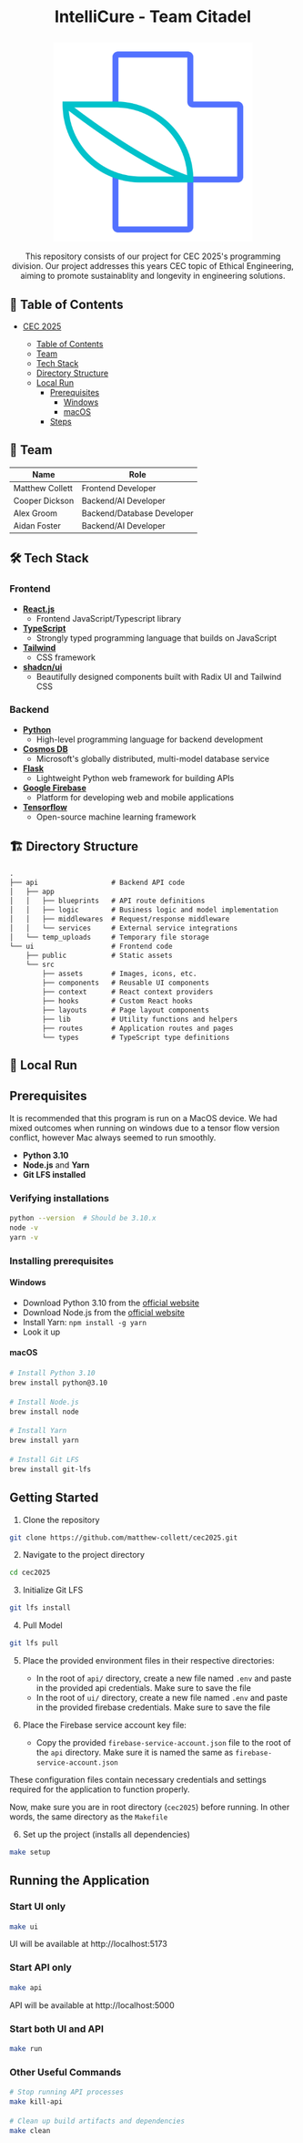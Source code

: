 # <p align="center">IntelliCure - Team Citadel</p>

<p align="center"><img src="ui/src/assets/icon.svg" width="350px"/></p>
<p align="center">This repository consists of our project for CEC 2025's programming division. Our project addresses this years CEC topic of Ethical Engineering, aiming to promote sustainablity and longevity in engineering solutions.</p>

## 🧭 Table of Contents

- [CEC 2025](#cec2025)

  - [Table of Contents](#-table-of-contents)
  - [Team](#-team)
  - [Tech Stack](#-tech-stack)
  - [Directory Structure](#-directory-structure)
  - [Local Run](#-local-run)
    - [Prerequisites](#prerequisites)
      - [Windows](#windows)
      - [macOS](#macos)
    - [Steps](#steps)

## 👥 Team

| Name            | Role                       |
| --------------- | -------------------------- |
| Matthew Collett | Frontend Developer         |
| Cooper Dickson  | Backend/AI Developer       |
| Alex Groom      | Backend/Database Developer |
| Aidan Foster    | Backend/AI Developer       |

## 🛠️ Tech Stack

### Frontend

- [**React.js**](https://react.dev/)
  - Frontend JavaScript/Typescript library
- [**TypeScript**](https://www.typescriptlang.org/)
  - Strongly typed programming language that builds on JavaScript
- [**Tailwind**](https://tailwindcss.com/)
  - CSS framework
- [**shadcn/ui**](https://ui.shadcn.com/)
  - Beautifully designed components built with Radix UI and Tailwind CSS

### Backend

- [**Python**](https://www.python.org/)
  - High-level programming language for backend development
- [**Cosmos DB**](https://azure.microsoft.com/en-us/products/cosmos-db)
  - Microsoft's globally distributed, multi-model database service
- [**Flask**](https://pythonbasics.org/flask-rest-api/)
  - Lightweight Python web framework for building APIs
- [**Google Firebase**](https://firebase.google.com/)
  - Platform for developing web and mobile applications
- [**Tensorflow**](https://www.tensorflow.org/)
  - Open-source machine learning framework

## 🏗️ Directory Structure

```
.
├── api                  # Backend API code
│   ├── app
│   │   ├── blueprints   # API route definitions
│   │   ├── logic        # Business logic and model implementation
│   │   ├── middlewares  # Request/response middleware
│   │   └── services     # External service integrations
│   └── temp_uploads     # Temporary file storage
└── ui                   # Frontend code
    ├── public           # Static assets
    └── src
        ├── assets       # Images, icons, etc.
        ├── components   # Reusable UI components
        ├── context      # React context providers
        ├── hooks        # Custom React hooks
        ├── layouts      # Page layout components
        ├── lib          # Utility functions and helpers
        ├── routes       # Application routes and pages
        └── types        # TypeScript type definitions
```

## 🚀 Local Run

## Prerequisites

It is recommended that this program is run on a MacOS device. We had mixed outcomes when running on windows due to a tensor flow version conflict, however Mac always seemed to run smoothly.

- **Python 3.10**
- **Node.js** and **Yarn**
- **Git LFS installed**

### Verifying installations

```bash
python --version  # Should be 3.10.x
node -v
yarn -v
```

### Installing prerequisites

#### Windows

- Download Python 3.10 from the [official website](https://www.python.org/downloads/release/python-3100/)
- Download Node.js from the [official website](https://nodejs.org/)
- Install Yarn: `npm install -g yarn`
- Look it up

#### macOS

```bash
# Install Python 3.10
brew install python@3.10

# Install Node.js
brew install node

# Install Yarn
brew install yarn

# Install Git LFS
brew install git-lfs
```

## Getting Started

1. Clone the repository

```bash
git clone https://github.com/matthew-collett/cec2025.git
```

2. Navigate to the project directory

```bash
cd cec2025
```

3. Initialize Git LFS

```bash
git lfs install
```

4. Pull Model

```bash
git lfs pull
```

5. Place the provided environment files in their respective directories:

   - In the root of `api/` directory, create a new file named `.env` and paste in the provided api credentials. Make sure to save the file
   - In the root of `ui/` directory, create a new file named `.env` and paste in the provided firebase credentials. Make sure to save the file

6. Place the Firebase service account key file:
   - Copy the provided `firebase-service-account.json` file to the root of the `api` directory. Make sure it is named the same as `firebase-service-account.json`

These configuration files contain necessary credentials and settings required for the application to function properly.

Now, make sure you are in root directory (`cec2025`) before running. In other words, the same directory as the `Makefile`

6. Set up the project (installs all dependencies)

```bash
make setup
```

## Running the Application

### Start UI only

```bash
make ui
```

UI will be available at http://localhost:5173

### Start API only

```bash
make api
```

API will be available at http://localhost:5000

### Start both UI and API

```bash
make run
```

### Other Useful Commands

```bash
# Stop running API processes
make kill-api

# Clean up build artifacts and dependencies
make clean
```
